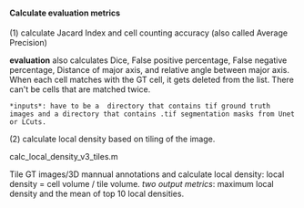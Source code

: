 #### Calculate evaluation metrics(1) calculate Jacard Index and cell counting accuracy (also called Average Precision)   **evaluation** also calculates Dice, False positive percentage,   False negative percentage, Distance of major axis, and relative angle between   major axis.    When each cell  matches with  the GT cell, it  gets deleted from the list. There   can't be cells that are matched twice.    *inputs*: have to be a  directory that contains tif ground truth images and a directory that contains .tif segmentation masks from Unet or LCuts.(2) calculate local density based on tiling of the image.   calc_local_density_v3_tiles.m   Tile GT images/3D mannual annotations and calculate local density:   local density = cell volume / tile volume.   *two output metrics*: maximum local density and the mean of top 10 local densities.
